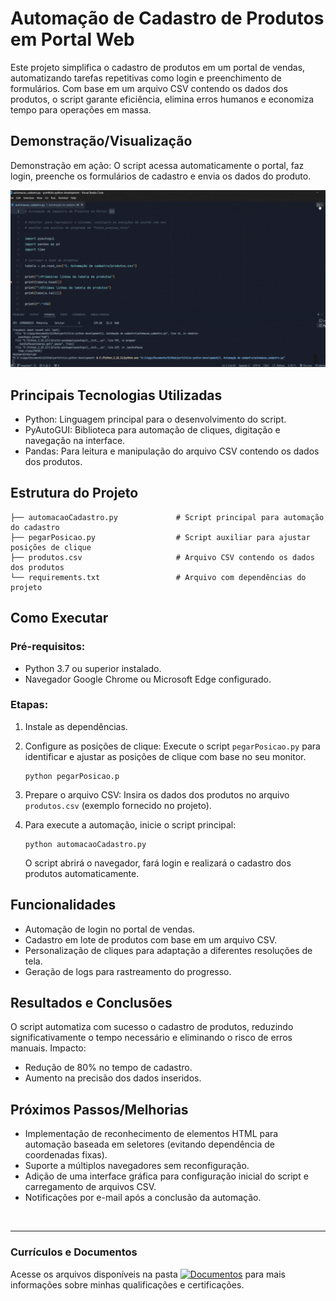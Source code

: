 # Automação de Cadastro de Produtos em Portal Web
Este projeto simplifica o cadastro de produtos em um portal de vendas, automatizando tarefas repetitivas como login e preenchimento de formulários. Com base em um arquivo CSV contendo os dados dos produtos, o script garante eficiência, elimina erros humanos e economiza tempo para operações em massa.

## Demonstração/Visualização
Demonstração em ação: O script acessa automaticamente o portal, faz login, preenche os formulários de cadastro e envia os dados do produto.

![Gif de parte do funcionamento](https://github.com/vitoriapguimaraes/portifolio-python-development/blob/main/1.%20Automa%C3%A7%C3%A3o%20de%20cadastro/AutomacaoCadastro-Demonstracao.gif)

## Principais Tecnologias Utilizadas
- Python: Linguagem principal para o desenvolvimento do script.
- PyAutoGUI: Biblioteca para automação de cliques, digitação e navegação na interface.
- Pandas: Para leitura e manipulação do arquivo CSV contendo os dados dos produtos.

## Estrutura do Projeto
```
├── automacaoCadastro.py             # Script principal para automação do cadastro
├── pegarPosicao.py                  # Script auxiliar para ajustar posições de clique
├── produtos.csv                     # Arquivo CSV contendo os dados dos produtos
└── requirements.txt                 # Arquivo com dependências do projeto
```

## Como Executar
### Pré-requisitos:
- Python 3.7 ou superior instalado.
- Navegador Google Chrome ou Microsoft Edge configurado.

### Etapas:
1. Instale as dependências.

2. Configure as posições de clique:
Execute o script <code>pegarPosicao.py</code> para identificar e ajustar as posições de clique com base no seu monitor.
    ```
    python pegarPosicao.p
    ```

3. Prepare o arquivo CSV:
Insira os dados dos produtos no arquivo <code>produtos.csv</code> (exemplo fornecido no projeto).

4. Para execute a automação, inicie o script principal:
    ```
    python automacaoCadastro.py
    ```
    O script abrirá o navegador, fará login e realizará o cadastro dos produtos automaticamente.

## Funcionalidades
- Automação de login no portal de vendas.
- Cadastro em lote de produtos com base em um arquivo CSV.
- Personalização de cliques para adaptação a diferentes resoluções de tela.
- Geração de logs para rastreamento do progresso.

## Resultados e Conclusões
O script automatiza com sucesso o cadastro de produtos, reduzindo significativamente o tempo necessário e eliminando o risco de erros manuais.
Impacto:
- Redução de 80% no tempo de cadastro.
- Aumento na precisão dos dados inseridos.

## Próximos Passos/Melhorias
- Implementação de reconhecimento de elementos HTML para automação baseada em seletores (evitando dependência de coordenadas fixas).
- Suporte a múltiplos navegadores sem reconfiguração.
- Adição de uma interface gráfica para configuração inicial do script e carregamento de arquivos CSV.
- Notificações por e-mail após a conclusão da automação.

<br>
<hr> 

### Currículos e Documentos
Acesse os arquivos disponíveis na pasta 
[![Documentos](https://img.shields.io/badge/DOCUMENTOS-%F0%9F%93%83-blue?style=flat-square)](https://github.com/vitoriapguimaraes/vitoriapguimaraes/tree/main/DOCUMENTOS) para mais informações sobre minhas qualificações e certificações.
